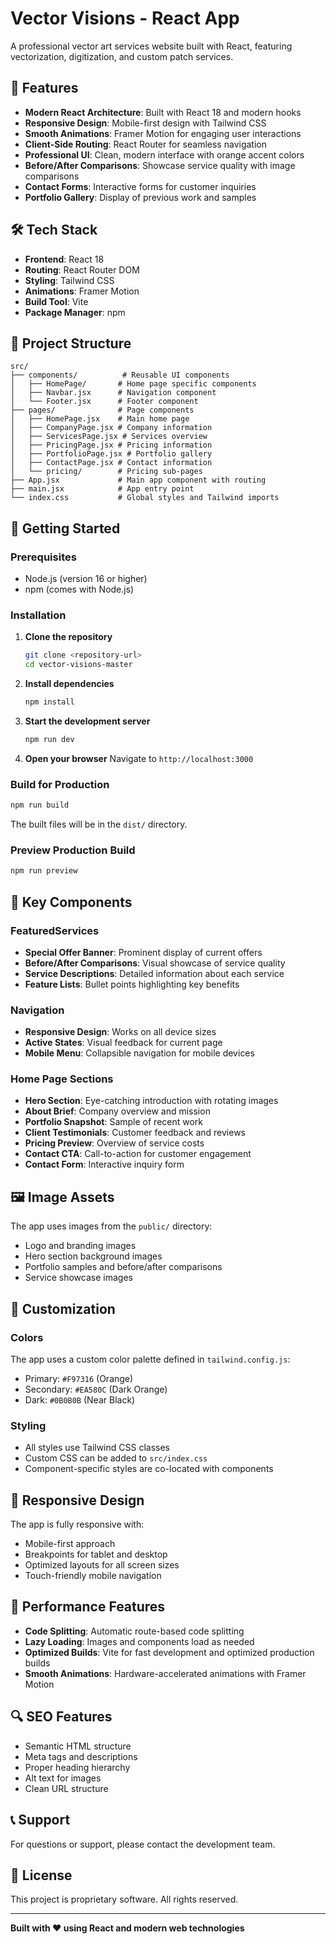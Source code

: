 # Vector Visions - React App

A professional vector art services website built with React, featuring vectorization, digitization, and custom patch services.

## 🚀 Features

- **Modern React Architecture**: Built with React 18 and modern hooks
- **Responsive Design**: Mobile-first design with Tailwind CSS
- **Smooth Animations**: Framer Motion for engaging user interactions
- **Client-Side Routing**: React Router for seamless navigation
- **Professional UI**: Clean, modern interface with orange accent colors
- **Before/After Comparisons**: Showcase service quality with image comparisons
- **Contact Forms**: Interactive forms for customer inquiries
- **Portfolio Gallery**: Display of previous work and samples

## 🛠️ Tech Stack

- **Frontend**: React 18
- **Routing**: React Router DOM
- **Styling**: Tailwind CSS
- **Animations**: Framer Motion
- **Build Tool**: Vite
- **Package Manager**: npm

## 📁 Project Structure

```
src/
├── components/          # Reusable UI components
│   ├── HomePage/       # Home page specific components
│   ├── Navbar.jsx      # Navigation component
│   └── Footer.jsx      # Footer component
├── pages/              # Page components
│   ├── HomePage.jsx    # Main home page
│   ├── CompanyPage.jsx # Company information
│   ├── ServicesPage.jsx # Services overview
│   ├── PricingPage.jsx # Pricing information
│   ├── PortfolioPage.jsx # Portfolio gallery
│   ├── ContactPage.jsx # Contact information
│   └── pricing/        # Pricing sub-pages
├── App.jsx             # Main app component with routing
├── main.jsx            # App entry point
└── index.css           # Global styles and Tailwind imports
```

## 🚀 Getting Started

### Prerequisites

- Node.js (version 16 or higher)
- npm (comes with Node.js)

### Installation

1. **Clone the repository**
   ```bash
   git clone <repository-url>
   cd vector-visions-master
   ```

2. **Install dependencies**
   ```bash
   npm install
   ```

3. **Start the development server**
   ```bash
   npm run dev
   ```

4. **Open your browser**
   Navigate to `http://localhost:3000`

### Build for Production

```bash
npm run build
```

The built files will be in the `dist/` directory.

### Preview Production Build

```bash
npm run preview
```

## 🎨 Key Components

### FeaturedServices
- **Special Offer Banner**: Prominent display of current offers
- **Before/After Comparisons**: Visual showcase of service quality
- **Service Descriptions**: Detailed information about each service
- **Feature Lists**: Bullet points highlighting key benefits

### Navigation
- **Responsive Design**: Works on all device sizes
- **Active States**: Visual feedback for current page
- **Mobile Menu**: Collapsible navigation for mobile devices

### Home Page Sections
- **Hero Section**: Eye-catching introduction with rotating images
- **About Brief**: Company overview and mission
- **Portfolio Snapshot**: Sample of recent work
- **Client Testimonials**: Customer feedback and reviews
- **Pricing Preview**: Overview of service costs
- **Contact CTA**: Call-to-action for customer engagement
- **Contact Form**: Interactive inquiry form

## 🖼️ Image Assets

The app uses images from the `public/` directory:
- Logo and branding images
- Hero section background images
- Portfolio samples and before/after comparisons
- Service showcase images

## 🔧 Customization

### Colors
The app uses a custom color palette defined in `tailwind.config.js`:
- Primary: `#F97316` (Orange)
- Secondary: `#EA580C` (Dark Orange)
- Dark: `#0B0B0B` (Near Black)

### Styling
- All styles use Tailwind CSS classes
- Custom CSS can be added to `src/index.css`
- Component-specific styles are co-located with components

## 📱 Responsive Design

The app is fully responsive with:
- Mobile-first approach
- Breakpoints for tablet and desktop
- Optimized layouts for all screen sizes
- Touch-friendly mobile navigation

## 🚀 Performance Features

- **Code Splitting**: Automatic route-based code splitting
- **Lazy Loading**: Images and components load as needed
- **Optimized Builds**: Vite for fast development and optimized production builds
- **Smooth Animations**: Hardware-accelerated animations with Framer Motion

## 🔍 SEO Features

- Semantic HTML structure
- Meta tags and descriptions
- Proper heading hierarchy
- Alt text for images
- Clean URL structure

## 📞 Support

For questions or support, please contact the development team.

## 📄 License

This project is proprietary software. All rights reserved.

---

**Built with ❤️ using React and modern web technologies**
